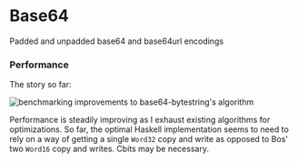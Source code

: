 # Base64


Padded and unpadded base64 and base64url encodings


### Performance

The story so far:

![benchmarking improvements to `base64-bytestring`'s algorithm](https://i.imgur.com/oBDiFPR.png)

Performance is steadily improving as I exhaust existing algorithms for optimizations. So far, the optimal Haskell implementation seems to need to rely on a way of getting a single `Word32` copy and write as opposed to Bos' two `Word16` copy and writes. Cbits may be necessary.

